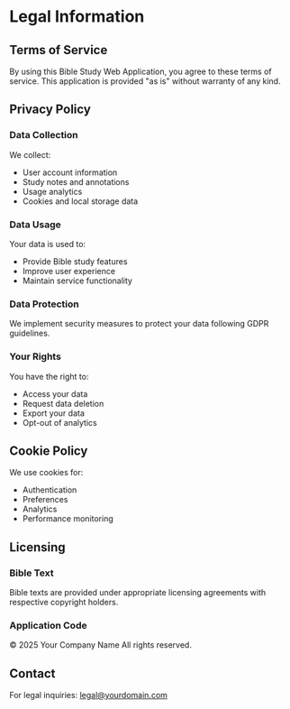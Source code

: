# Legal Information

## Terms of Service

By using this Bible Study Web Application, you agree to these terms of service. This application is provided "as is" without warranty of any kind.

## Privacy Policy

### Data Collection
We collect:
- User account information
- Study notes and annotations
- Usage analytics
- Cookies and local storage data

### Data Usage
Your data is used to:
- Provide Bible study features
- Improve user experience
- Maintain service functionality

### Data Protection
We implement security measures to protect your data following GDPR guidelines.

### Your Rights
You have the right to:
- Access your data
- Request data deletion
- Export your data
- Opt-out of analytics

## Cookie Policy

We use cookies for:
- Authentication
- Preferences
- Analytics
- Performance monitoring

## Licensing

### Bible Text
Bible texts are provided under appropriate licensing agreements with respective copyright holders.

### Application Code
© 2025 Your Company Name
All rights reserved.

## Contact

For legal inquiries: legal@yourdomain.com
